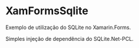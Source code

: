 # XamFormsSqlite
Exemplo de utilização do SQLite no Xamarin.Forms.

Simples injeção de dependência do SQLite.Net-PCL.
